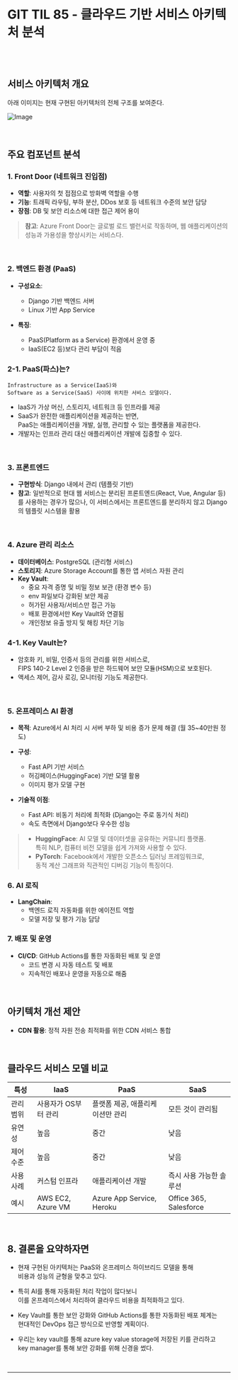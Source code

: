 # GIT TIL 85 - 클라우드 기반 서비스 아키텍처 분석

<br><br>

## 서비스 아키텍처 개요

아래 이미지는 현재 구현된 아키텍처의 전체 구조를 보여준다.

![Image](https://github.com/user-attachments/assets/d9ec3c4a-57fb-40c9-8ab3-fa7650a23d9f)

<br>

## 주요 컴포넌트 분석

### 1. Front Door (네트워크 진입점)

- **역할**: 사용자의 첫 접점으로 방화벽 역할을 수행
- **기능**: 트래픽 라우팅, 부하 분산, DDos 보호 등 네트워크 수준의 보안 담당
- **장점**: DB 및 보안 리소스에 대한 접근 제어 용이

> **참고**: Azure Front Door는 글로벌 로드 밸런서로 작동하며, 웹 애플리케이션의 성능과 가용성을 향상시키는 서비스다.

<br>

### 2. 백엔드 환경 (PaaS)

- **구성요소**: 
  - Django 기반 백엔드 서버
  - Linux 기반 App Service

- **특징**: 
  - PaaS(Platform as a Service) 환경에서 운영 중
  - IaaS(EC2 등)보다 관리 부담이 적음

### 2-1. PaaS(파스)는?
```
Infrastructure as a Service(IaaS)와 
Software as a Service(SaaS) 사이에 위치한 서비스 모델이다. 
```
- IaaS가 가상 머신, 스토리지, 네트워크 등 인프라를 제공
- SaaS가 완전한 애플리케이션을 제공하는 반면, <br>
  PaaS는 애플리케이션을 개발, 실행, 관리할 수 있는 플랫폼을 제공한다. 
- 개발자는 인프라 관리 대신 애플리케이션 개발에 집중할 수 있다.


<br>

### 3. 프론트엔드

- **구현방식**: Django 내에서 관리 (템플릿 기반)
- **참고**: 일반적으로 현대 웹 서비스는 분리된 프론트엔드(React, Vue, Angular 등)를 사용하는 경우가 많으나, 이 서비스에서는 프론트엔드를 분리하지 않고 Django의 템플릿 시스템을 활용


<br>

### 4. Azure 관리 리소스

- **데이터베이스**: PostgreSQL (관리형 서비스)
- **스토리지**: Azure Storage Account를 통한 앱 서비스 자원 관리
- **Key Vault**:
  - 중요 자격 증명 및 비밀 정보 보관 (환경 변수 등)
  - env 파일보다 강화된 보안 제공
  - 허가된 사용자/서비스만 접근 가능
  - 배포 환경에서만 Key Vault와 연결됨
  - 개인정보 유출 방지 및 해킹 차단 기능

### 4-1. Key Vault는?

- 암호화 키, 비밀, 인증서 등의 관리를 위한 서비스로, <br>
FIPS 140-2 Level 2 인증을 받은 하드웨어 보안 모듈(HSM)으로 보호된다. <br>
- 액세스 제어, 감사 로깅, 모니터링 기능도 제공한다.

<br>

### 5. 온프레미스 AI 환경

- **목적**: Azure에서 AI 처리 시 서버 부하 및 비용 증가 문제 해결 (월 35~40만원 정도)
- **구성**:
  - Fast API 기반 서비스
  - 허깅페이스(HuggingFace) 기반 모델 활용
  - 이미지 평가 모델 구현

- **기술적 이점**:
  - Fast API: 비동기 처리에 최적화 (Django는 주로 동기식 처리)
  - 속도 측면에서 Django보다 우수한 성능

> - **HuggingFace**: AI 모델 및 데이터셋을 공유하는 커뮤니티 플랫폼. <br>
> 특히 NLP, 컴퓨터 비전 모델을 쉽게 가져와 사용할 수 있다.
> - **PyTorch**: Facebook에서 개발한 오픈소스 딥러닝 프레임워크로, <br>
> 동적 계산 그래프와 직관적인 디버깅 기능이 특징이다.

### 6. AI 로직

- **LangChain**: 
  - 백엔드 로직 자동화를 위한 에이전트 역할
  - 모델 저장 및 평가 기능 담당


### 7. 배포 및 운영

- **CI/CD**: GitHub Actions를 통한 자동화된 배포 및 운영
  - 코드 변경 시 자동 테스트 및 배포
  - 지속적인 배포나 운영을 자동으로 해줌

<br>

## 아키텍처 개선 제안
- **CDN 활용**: 정적 자원 전송 최적화를 위한 CDN 서비스 통합


<br>

## 클라우드 서비스 모델 비교

| 특성 | IaaS | PaaS | SaaS |
|------|------|------|------|
| 관리 범위 | 사용자가 OS부터 관리 | 플랫폼 제공, 애플리케이션만 관리 | 모든 것이 관리됨 |
| 유연성 | 높음 | 중간 | 낮음 |
| 제어 수준 | 높음 | 중간 | 낮음 |
| 사용 사례 | 커스텀 인프라 | 애플리케이션 개발 | 즉시 사용 가능한 솔루션 |
| 예시 | AWS EC2, Azure VM | Azure App Service, Heroku | Office 365, Salesforce |

<br>

## 8. 결론을 요약하자면

- 현재 구현된 아키텍처는 PaaS와 온프레미스 하이브리드 모델을 통해 <br>
   비용과 성능의 균형을 맞추고 있다. <br>
- 특히 AI를 통해 자동화된 처리 작업이 많다보니<br>
  이를 온프레미스에서 처리하여 클라우드 비용을 최적화하고 있다. <br>
- Key Vault를 통한 보안 강화와 GitHub Actions를 통한 자동화된 배포 체계는 <br>
   현대적인 DevOps 접근 방식으로 반영할 계획이다.

- 우리는 key vault를 통해 azure key value storage에 저장된 키를 관리하고 <br>
key manager를 통해 보안 강화를 위해 신경을 썼다.

<br>

---
